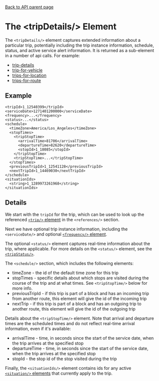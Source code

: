 [Back to API parent page](../index.html)

# The &lt;tripDetails/&gt; Element

The `<tripDetails/>` element captures extended information about a particular
trip, potentially including the trip instance information, schedule, status, and
active service alert information.  It is returned as a sub-element in a number of api calls.  For example:

* [trip-details](../methods/trip-details.html)
* [trip-for-vehicle](../methods/trip-for-vehicle.html)
* [trips-for-location](../methods/trips-for-location.html)
* [trips-for-route](../methods/trips-for-route.html)

## Example

~~~
<tripId>1_12540399</tripId>
<serviceDate>1271401200000</serviceDate>
<frequency>...</frequency>
<status>...</status>
<schedule>
  <timeZone>America/Los_Angeles</timeZone>
  <stopTimes>
    <tripStopTime>
      <arrivalTime>81706</arrivalTime>
      <departureTime>82620</departureTime>
      <stopId>1_18085</stopId>
    </tripStopTime>
    <tripStopTime>...</tripStopTime>
  </stopTimes>
  <previousTripId>1_12541128</previousTripId>
  <nextTripId>1_14469030</nextTripId>
</schedule>
<situationIds>
  <string>1_1289973261968</string>
</situationIds>
~~~

## Details

We start with the `tripId` for the trip, which can be used to look up the
referenced [`<trip/>` element](trip.html) in the `<references/>`
section.

Next we have optional trip instance information, including the `<serviceDate/>`
and optional [`<frequency/>` element](frequency.html).

The optional `<status/>` element captures real-time information about the trip,
where applicable.  For more details on the `<status/>` element, see the [`<tripStatus/>`](trip-status.html).

The `<schedule/>` section, which includes the following elements:

* timeZone - the id of the default time zone for this trip
* stopTimes - specific details about which stops are visited during the course of the trip and at what times.  See `<tripStopTime/>` below for more info.
* previousTripId - if this trip is part of a block and has an incoming trip from another route, this element will give the id of the incoming trip
* nextTrip - if this trip is part of a block and has an outgoing trip to another route, this element will give the id of the outgoing trip

Details about the `<tripStopTime/>` element.  Note that arrival and departure times are the scheduled times and do not reflect real-time arrival information, even if it's available:

* arrivalTime - time, in seconds since the start of the service date, when the trip arrives at the specified stop
* departureTime - time, in seconds since the start of the service date, when the trip arrives at the specified stop
* stopId - the stop id of the stop visited during the trip

Finally, the `<situationIds/>` element contains ids for any active [`<situation/>` elements](situation.html) that currently apply to the trip.
